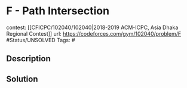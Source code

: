 # F - Path Intersection

contest: [[CFICPC/102040/102040|2018-2019 ACM-ICPC, Asia Dhaka Regional Contest]]
url: https://codeforces.com/gym/102040/problem/F
#Status/UNSOLVED
Tags: #

## Description

## Solution

